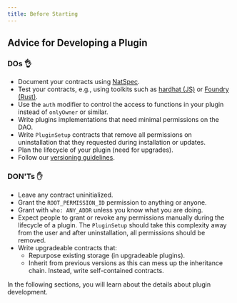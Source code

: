 ```yaml
---
title: Before Starting
---
```


## Advice for Developing a Plugin

### DOs 👌

- Document your contracts using [NatSpec](https://docs.soliditylang.org/en/v0.8.17/natspec-format.html).
- Test your contracts, e.g., using toolkits such as [hardhat (JS)](https://hardhat.org/hardhat-runner/docs/guides/test-contracts) or [Foundry (Rust)](https://book.getfoundry.sh/forge/tests).
- Use the `auth` modifier to control the access to functions in your plugin instead of `onlyOwner` or similar.
- Write plugins implementations that need minimal permissions on the DAO.
- Write `PluginSetup` contracts that remove all permissions on uninstallation that they requested during installation or updates.
- Plan the lifecycle of your plugin (need for upgrades).
- Follow our [versioning guidelines](../02-plugin-development/07-publication/01-versioning.md).

### DON'Ts ✋

- Leave any contract uninitialized.
- Grant the `ROOT_PERMISSION_ID` permission to anything or anyone.
- Grant with `who: ANY_ADDR` unless you know what you are doing.
- Expect people to grant or revoke any permissions manually during the lifecycle of a plugin. The `PluginSetup` should take this complexity away from the user and after uninstallation, all permissions should be removed.
- Write upgradeable contracts that:
  - Repurpose existing storage (in upgradeable plugins).
  - Inherit from previous versions as this can mess up the inheritance chain. Instead, write self-contained contracts.

<!-- - A plugin requesting the exact same permission to another one + uninstalling it -->
<!-- - Publishing plugin versions that provide no guarantees (setup contracts upgradeable behind the scenes by the dev)-->

In the following sections, you will learn about the details about plugin development.

